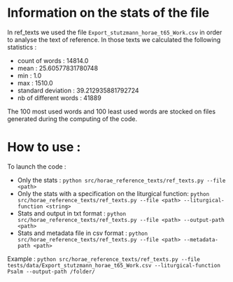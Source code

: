 # Information on the stats of the file

In ref_texts we used the file `Export_stutzmann_horae_t65_Work.csv`
in order to analyse the text of reference.
In those texts we calculated the following statistics :

* count of words : 14814.0
* mean : 25.60577831780748
* min : 1.0
* max : 1510.0
* standard deviation : 39.212935881792724
* nb of different words : 41889

The 100 most used words and 100 least used words are stocked on
files generated during the computing of the code.

# How to use :

To launch the code :
* Only the stats : `python src/horae_reference_texts/ref_texts.py --file <path>`
* Only the stats with a specification on the liturgical function: `python src/horae_reference_texts/ref_texts.py --file <path> --liturgical-function <string>`
* Stats and output in txt format : `python src/horae_reference_texts/ref_texts.py --file <path> --output-path <path>`
* Stats and metadata file in csv format : `python src/horae_reference_texts/ref_texts.py --file <path> --metadata-path <path>`

Example : `python src/horae_reference_texts/ref_texts.py --file tests/data/Export_stutzmann_horae_t65_Work.csv --liturgical-function Psalm --output-path /folder/`